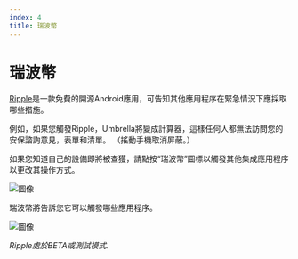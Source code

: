 ```yaml
---
index: 4
title: 瑞波幣
---
```

# 瑞波幣

[Ripple](https://play.google.com/store/apps/details?id=info.guardianproject.ripple&hl=en)是一款免費的開源Android應用，可告知其他應用程序在緊急情況下應採取哪些措施。

例如，如果您觸發Ripple，Umbrella將變成計算器，這樣任何人都無法訪問您的安保諮詢意見，表單和清單。 （搖動手機取消屏蔽。）

如果您知道自己的設備即將被查獲，請點按“瑞波幣”圖標以觸發其他集成應用程序以更改其操作方式。

![圖像](ripple0.png)

瑞波幣將告訴您它可以觸發哪些應用程序。

![圖像](ripple1.png)

_Ripple處於BETA或測試模式._